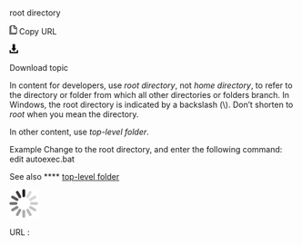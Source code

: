 ﻿# 

root directory

![Copy URL](media/root-directory/Copy.png)
Copy URL

![Download](media/root-directory/Download.png)

Download topic

In content for developers, use *root directory*, not *home directory*, to refer to the directory or folder from which all other directories or folders branch. In Windows, the root directory is indicated by a backslash (\\). Don’t shorten to *root* when you mean the directory.

In other content, use *top-level folder*.

Example Change to the root directory, and enter the following command: edit autoexec.bat

See also **** [top-level folder](https://worldready.cloudapp.net/Styleguide/Read?id=2700&topicid=28844)

![In progress](media/root-directory/activity-large.gif)

URL :
